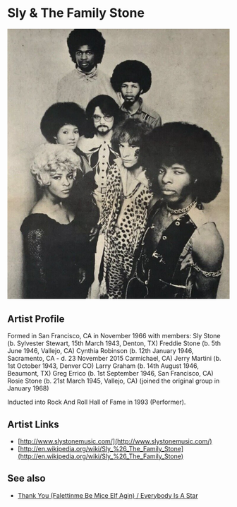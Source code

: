 # Sly & The Family Stone

![](../../assets/artists/Sly_and_The_Family_Stone.png)

## Artist Profile

Formed in San Francisco, CA in November 1966 with members:
Sly Stone (b. Sylvester Stewart, 15th March 1943, Denton, TX)
Freddie Stone (b. 5th June 1946, Vallejo, CA)
Cynthia Robinson (b. 12th January 1946, Sacramento, CA - d. 23 November 2015 Carmichael, CA)
Jerry Martini (b. 1st October 1943, Denver CO)
Larry Graham (b. 14th August 1946, Beaumont, TX)
Greg Errico (b. 1st September 1946, San Francisco, CA)
Rosie Stone (b. 21st March 1945, Vallejo, CA) (joined the original group in January 1968)

Inducted into Rock And Roll Hall of Fame in 1993 (Performer).

## Artist Links

- [http://www.slystonemusic.com/](http://www.slystonemusic.com/)
- [http://en.wikipedia.org/wiki/Sly_%26_The_Family_Stone](http://en.wikipedia.org/wiki/Sly_%26_The_Family_Stone)


## See also

- [Thank You (Falettinme Be Mice Elf Agin) / Everybody Is A Star](Thank_You_Falettinme_Be_Mice_Elf_Agin_-_Everybody_Is_A_Star.md)
